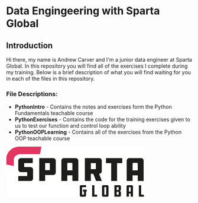 # Data Engingeering with Sparta Global

## Introduction

Hi there, my name is Andrew Carver and I'm a junior data engineer at Sparta Global. In this repository you will find all of the exercises I complete during my training. Below is a brief description of what you will find waiting for you in each of the files in this repository.

### File Descriptions:
- **PythonIntro** - Contains the notes and exercises form the Python Fundamentals teachable course
- **PythonExercises** - Contains the code for the training exercises given to us to test our function and control loop ability
- **PythonOOPLearning** - Contains all of the exercises from the Python OOP teachable course

![Sparta Global Logo](Images\Sparta_Global.png)

